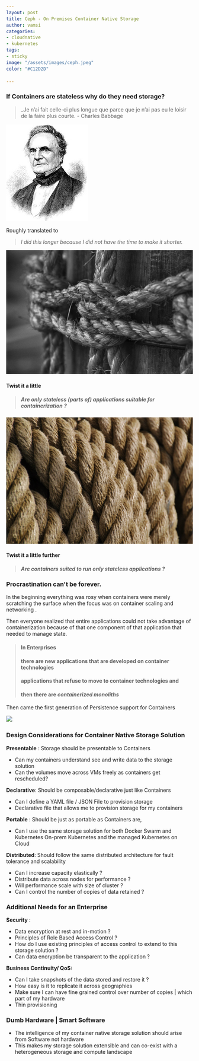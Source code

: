 ```yaml
---
layout: post
title: Ceph - On Premises Container Native Storage
author: vamsi
categories:
- cloudnative
- kubernetes
tags:
- sticky
image: "/assets/images/ceph.jpeg"
color: "#C12D2D"

---
```

### If Containers are stateless why do they need storage?

> _Je n’ai fait celle-ci plus longue que parce que je n’ai pas eu le loisir de la faire plus courte. - Charles Babbage

![](/assets/images/CephCharles.jpg)

Roughly translated to

> _I did this longer because I did not have the time to make it shorter._

![](/assets/images/twist.jpeg)

#### Twist it a little

> ##### _Are only stateless (parts of) applications suitable for containerization ?_

![](/assets/images/twist2.jpeg)

#### Twist it a little further

> ##### _Are containers suited to run only stateless applications ?_

### Procrastination can't be forever.

In the beginning everything was rosy when containers were merely scratching the surface when the focus was on container scaling and networking .

Then everyone realized that entire applications could not take advantage of containerization because of that one component of that application that needed to manage state.

> #### In Enterprises 
>
> #### there are new applications that are developed on container technologies 
>
> #### applications that refuse to move to container technologies and 
>
> #### then there are **_containerized monoliths_**

Then came the first generation of Persistence support for Containers

![](https://i2.wp.com/softwareengineeringdaily.com/wp-content/uploads/2018/09/image1.png)

### Design Considerations for Container Native Storage Solution

**Presentable** : Storage should be presentable to Containers

* Can my containers understand see and write data to the storage solution
* Can the volumes move across VMs freely as containers get rescheduled?

**Declarative**: Should be composable/declarative just like Containers

* Can I define a YAML file / JSON File to provision storage
* Declarative file that allows me to provision storage for my containers

**Portable** : Should be just as portable as Containers are,

* Can I use the same storage solution for both Docker Swarm and Kubernetes
  On-prem Kubernetes and the managed Kubernetes on Cloud

**Distributed**: Should follow the same distributed architecture for fault tolerance and scalability

* Can I increase capacity elastically ?
* Distribute data across nodes for performance ?
* Will performance scale with size of cluster ?
* Can I control the number of copies of data retained ?

### Additional Needs for an Enterprise

**Security** :

* Data encryption at rest and in-motion ?
* Principles of Role Based Access Control ?
* How do I use existing principles of access control to extend to this storage solution ?
* Can data encryption be transparent to the application ?

**Business Continuity/ QoS:**

* Can I take snapshots of the data stored and restore it ?
* How easy is it to replicate it across geographies
* Make sure I can have fine grained control over number of copies | which part of my hardware
* Thin provisioning

### Dumb Hardware | Smart Software

* The intelligence of my container native storage solution should arise from Software not hardware
* This makes my storage solution extensible and can co-exist with a heterogeneous storage and compute landscape